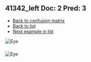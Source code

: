 ## 41342_left Doc: 2 Pred: 3
- [Back to confusion matrix](https://github.com/juliandewit/kaggle_retinopathy/blob/master/matrix.md)
- [Back to list](https://github.com/juliandewit/kaggle_retinopathy/blob/master/lists/23/list.md)
- [Next example in list](https://github.com/juliandewit/kaggle_retinopathy/blob/master/lists/23/41/41453_right.md)

![Eye](https://retinopaty.blob.core.windows.net/size1024/41342_left_2.jpeg)

### 

![Eye]()
